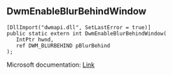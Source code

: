 ## DwmEnableBlurBehindWindow

```
[DllImport("dwmapi.dll", SetLastError = true)]
public static extern int DwmEnableBlurBehindWindow(
   IntPtr hwnd,
   ref DWM_BLURBEHIND pBlurBehind
);
```

Microsoft documentation: [Link](https://docs.microsoft.com/en-us/windows/win32/api/dwmapi/nf-dwmapi-dwmenableblurbehindwindow)
